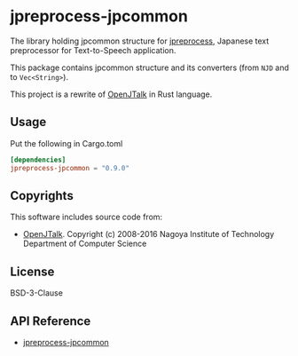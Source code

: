 # jpreprocess-jpcommon

The library holding jpcommon structure for [jpreprocess](https://crates.io/crates/jpreprocess),
Japanese text preprocessor for Text-to-Speech application.

This package contains jpcommon structure and its converters (from `NJD` and to `Vec<String>`).

This project is a rewrite of [OpenJTalk](http://open-jtalk.sourceforge.net/) in Rust language.

## Usage

Put the following in Cargo.toml

```toml
[dependencies]
jpreprocess-jpcommon = "0.9.0"
```

## Copyrights

This software includes source code from:

- [OpenJTalk](http://open-jtalk.sourceforge.net/).
  Copyright (c) 2008-2016  Nagoya Institute of Technology Department of Computer Science

## License

BSD-3-Clause

## API Reference

- [jpreprocess-jpcommon](https://docs.rs/jpreprocess-jpcommon)
